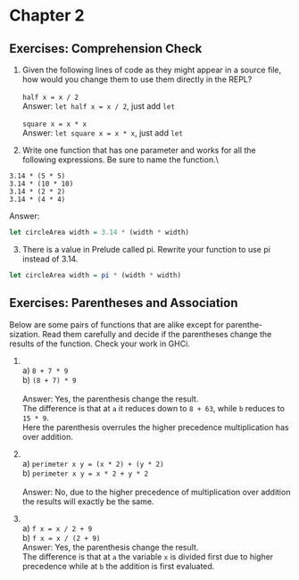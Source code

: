 # Chapter 2

## Exercises: Comprehension Check
1. Given the following lines of code as they might appear in a source file, how would you change them to use them directly in the REPL?\
\
`half x = x / 2`\
Answer: `let half x = x / 2`, just add `let`\
\
`square x = x * x`\
Answer: `let square x = x * x`, just add `let`

2. Write one function that has one parameter and works for all the following expressions. Be sure to name the function.\
```
3.14 * (5 * 5)
3.14 * (10 * 10)
3.14 * (2 * 2)
3.14 * (4 * 4)
```
Answer:
```haskell
let circleArea width = 3.14 * (width * width)
```

3. There is a value in Prelude called pi. Rewrite your function to use pi instead of 3.14.
```haskell
let circleArea width = pi * (width * width)
```

## Exercises: Parentheses and Association
Below are some pairs of functions that are alike except for parenthe- sization. Read them carefully and decide if the parentheses change the results of the function. Check your work in GHCi.

1. \
a) `8 + 7 * 9`\
b) `(8 + 7) * 9`\
\
Answer: Yes, the parenthesis change the result.\
The difference is that at `a` it reduces down to `8 + 63`, while `b` reduces to `15 * 9`.\
Here the parenthesis overrules the higher precedence multiplication has over addition.

2. \
a) `perimeter x y = (x * 2) + (y * 2)`\
b) `perimeter x y = x * 2 + y * 2`\
\
Answer: No, due to the higher precedence of multiplication over addition the results will exactly be the same.

3. \
a) `f x = x / 2 + 9`\
b) `f x = x / (2 + 9)`\
Answer: Yes, the parenthesis change the result.\
The difference is that at `a` the variable `x` is divided first due to higher precedence while at `b` the addition is first evaluated.
